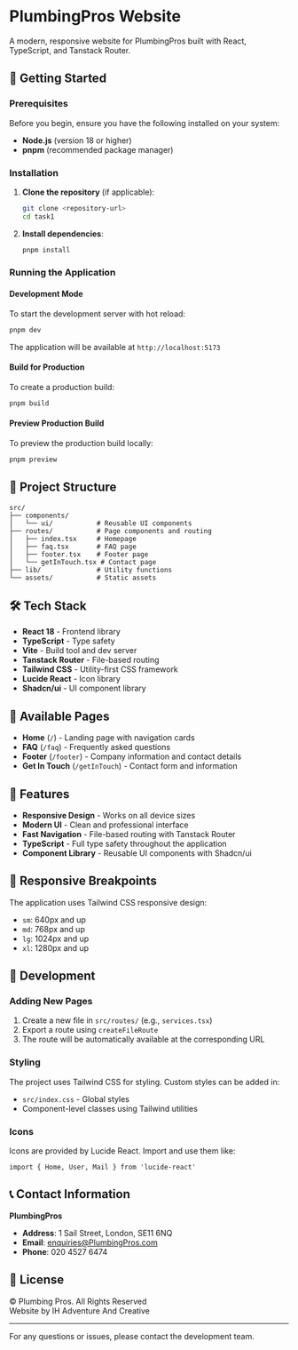 # PlumbingPros Website

A modern, responsive website for PlumbingPros built with React, TypeScript, and Tanstack Router.

## 🚀 Getting Started

### Prerequisites

Before you begin, ensure you have the following installed on your system:

- **Node.js** (version 18 or higher)
- **pnpm** (recommended package manager)

### Installation

1. **Clone the repository** (if applicable):
   ```bash
   git clone <repository-url>
   cd task1
   ```

2. **Install dependencies**:
   ```bash
   pnpm install
   ```

### Running the Application

#### Development Mode

To start the development server with hot reload:

```bash
pnpm dev
```

The application will be available at `http://localhost:5173`

#### Build for Production

To create a production build:

```bash
pnpm build
```

#### Preview Production Build

To preview the production build locally:

```bash
pnpm preview
```

## 📁 Project Structure

```
src/
├── components/
│   └── ui/           # Reusable UI components
├── routes/           # Page components and routing
│   ├── index.tsx     # Homepage
│   ├── faq.tsx       # FAQ page
│   ├── footer.tsx    # Footer page
│   └── getInTouch.tsx # Contact page
├── lib/              # Utility functions
└── assets/           # Static assets
```

## 🛠️ Tech Stack

- **React 18** - Frontend library
- **TypeScript** - Type safety
- **Vite** - Build tool and dev server
- **Tanstack Router** - File-based routing
- **Tailwind CSS** - Utility-first CSS framework
- **Lucide React** - Icon library
- **Shadcn/ui** - UI component library

## 📄 Available Pages

- **Home** (`/`) - Landing page with navigation cards
- **FAQ** (`/faq`) - Frequently asked questions
- **Footer** (`/footer`) - Company information and contact details
- **Get In Touch** (`/getInTouch`) - Contact form and information

## 🎨 Features

- **Responsive Design** - Works on all device sizes
- **Modern UI** - Clean and professional interface
- **Fast Navigation** - File-based routing with Tanstack Router
- **TypeScript** - Full type safety throughout the application
- **Component Library** - Reusable UI components with Shadcn/ui

## 📱 Responsive Breakpoints

The application uses Tailwind CSS responsive design:

- `sm`: 640px and up
- `md`: 768px and up
- `lg`: 1024px and up
- `xl`: 1280px and up

## 🔧 Development

### Adding New Pages

1. Create a new file in `src/routes/` (e.g., `services.tsx`)
2. Export a route using `createFileRoute`
3. The route will be automatically available at the corresponding URL

### Styling

The project uses Tailwind CSS for styling. Custom styles can be added in:
- `src/index.css` - Global styles
- Component-level classes using Tailwind utilities

### Icons

Icons are provided by Lucide React. Import and use them like:

```tsx
import { Home, User, Mail } from 'lucide-react'
```

## 📞 Contact Information

**PlumbingPros**
- **Address**: 1 Sail Street, London, SE11 6NQ
- **Email**: enquiries@PlumbingPros.com
- **Phone**: 020 4527 6474

## 📝 License

© Plumbing Pros. All Rights Reserved  
Website by IH Adventure And Creative

---

For any questions or issues, please contact the development team.

